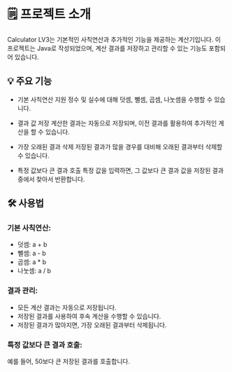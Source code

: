 # 🗒️ 프로젝트 소개
Calculator LV3는 기본적인 사칙연산과 추가적인 기능을 제공하는 계산기입니다. 이 프로젝트는 Java로 작성되었으며, 계산 결과를 저장하고 관리할 수 있는 기능도 포함되어 있습니다.

## 💡 주요 기능
- 기본 사칙연산 지원
정수 및 실수에 대해 덧셈, 뺄셈, 곱셈, 나눗셈을 수행할 수 있습니다.

- 결과 값 저장
계산한 결과는 자동으로 저장되며, 이전 결과를 활용하여 추가적인 계산을 할 수 있습니다.

- 가장 오래된 결과 삭제
저장된 결과가 많을 경우를 대비해 오래된 결과부터 삭제할 수 있습니다.

- 특정 값보다 큰 결과 호출
특정 값을 입력하면, 그 값보다 큰 결과 값을 저장된 결과 중에서 찾아서 반환합니다.

## 🛠️ 사용법
### 기본 사칙연산:
- 덧셈: a + b
- 뺄셈: a - b
- 곱셈: a * b
- 나눗셈: a / b
  
### 결과 관리:
- 모든 계산 결과는 자동으로 저장됩니다.
- 저장된 결과를 사용하여 후속 계산을 수행할 수 있습니다.
- 저장된 결과가 많아지면, 가장 오래된 결과부터 삭제됩니다.
### 특정 값보다 큰 결과 호출:
예를 들어, 50보다 큰 저장된 결과를 호출합니다.


